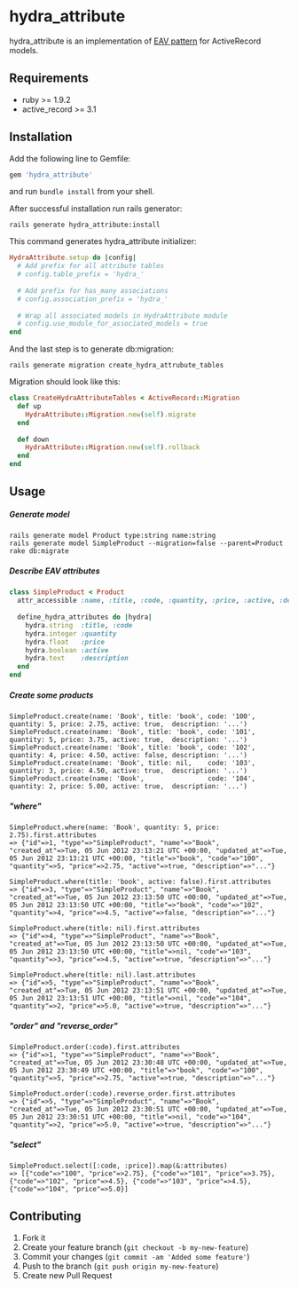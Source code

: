 # hydra_attribute

hydra_attribute is an implementation of
[EAV pattern](http://en.wikipedia.org/wiki/Entity–attribute–value_model) for ActiveRecord models.

## Requirements
* ruby >= 1.9.2
* active_record >= 3.1

## Installation

Add the following line to Gemfile:
```ruby
gem 'hydra_attribute'
```
and run `bundle install` from your shell.
    
After successful installation run rails generator:
```shell
rails generate hydra_attribute:install
```

This command generates hydra_attribute initializer:
```ruby    
HydraAttribute.setup do |config|
  # Add prefix for all attribute tables
  # config.table_prefix = 'hydra_'
      
  # Add prefix for has_many associations
  # config.association_prefix = 'hydra_'
      
  # Wrap all associated models in HydraAttribute module
  # config.use_module_for_associated_models = true
end
```

And the last step is to generate db:migration:
```shell
rails generate migration create_hydra_attrubute_tables
```    
Migration should look like this:
```ruby    
class CreateHydraAttributeTables < ActiveRecord::Migration
  def up
    HydraAttribute::Migration.new(self).migrate
  end
      
  def down
    HydraAttribute::Migration.new(self).rollback
  end
end
```
## Usage

##### Generate model
```shell
rails generate model Product type:string name:string
rails generate model SimpleProduct --migration=false --parent=Product
rake db:migrate
```

##### Describe EAV attributes
```ruby
class SimpleProduct < Product
  attr_accessible :name, :title, :code, :quantity, :price, :active, :description
  
  define_hydra_attributes do |hydra|
    hydra.string  :title, :code
    hydra.integer :quantity 
    hydra.float   :price
    hydra.boolean :active
    hydra.text    :description
  end
end
```

##### Create some products
```shell
SimpleProduct.create(name: 'Book', title: 'book', code: '100', quantity: 5, price: 2.75, active: true,  description: '...')
SimpleProduct.create(name: 'Book', title: 'book', code: '101', quantity: 5, price: 3.75, active: true,  description: '...')
SimpleProduct.create(name: 'Book', title: 'book', code: '102', quantity: 4, price: 4.50, active: false, description: '...')
SimpleProduct.create(name: 'Book', title: nil,    code: '103', quantity: 3, price: 4.50, active: true,  description: '...')
SimpleProduct.create(name: 'Book',                code: '104', quantity: 2, price: 5.00, active: true,  description: '...')
```

##### "where"
```shell
SimpleProduct.where(name: 'Book', quantity: 5, price: 2.75).first.attributes
=> {"id"=>1, "type"=>"SimpleProduct", "name"=>"Book", "created_at"=>Tue, 05 Jun 2012 23:13:21 UTC +00:00, "updated_at"=>Tue, 05 Jun 2012 23:13:21 UTC +00:00, "title"=>"book", "code"=>"100", "quantity"=>5, "price"=>2.75, "active"=>true, "description"=>"..."} 

SimpleProduct.where(title: 'book', active: false).first.attributes
=> {"id"=>3, "type"=>"SimpleProduct", "name"=>"Book", "created_at"=>Tue, 05 Jun 2012 23:13:50 UTC +00:00, "updated_at"=>Tue, 05 Jun 2012 23:13:50 UTC +00:00, "title"=>"book", "code"=>"102", "quantity"=>4, "price"=>4.5, "active"=>false, "description"=>"..."}

SimpleProduct.where(title: nil).first.attributes
=> {"id"=>4, "type"=>"SimpleProduct", "name"=>"Book", "created_at"=>Tue, 05 Jun 2012 23:13:50 UTC +00:00, "updated_at"=>Tue, 05 Jun 2012 23:13:50 UTC +00:00, "title"=>nil, "code"=>"103", "quantity"=>3, "price"=>4.5, "active"=>true, "description"=>"..."} 

SimpleProduct.where(title: nil).last.attributes
=> {"id"=>5, "type"=>"SimpleProduct", "name"=>"Book", "created_at"=>Tue, 05 Jun 2012 23:13:51 UTC +00:00, "updated_at"=>Tue, 05 Jun 2012 23:13:51 UTC +00:00, "title"=>nil, "code"=>"104", "quantity"=>2, "price"=>5.0, "active"=>true, "description"=>"..."}
```

##### "order" and "reverse_order"
```shell
SimpleProduct.order(:code).first.attributes
=> {"id"=>1, "type"=>"SimpleProduct", "name"=>"Book", "created_at"=>Tue, 05 Jun 2012 23:30:48 UTC +00:00, "updated_at"=>Tue, 05 Jun 2012 23:30:49 UTC +00:00, "title"=>"book", "code"=>"100", "quantity"=>5, "price"=>2.75, "active"=>true, "description"=>"..."} 

SimpleProduct.order(:code).reverse_order.first.attributes
=> {"id"=>5, "type"=>"SimpleProduct", "name"=>"Book", "created_at"=>Tue, 05 Jun 2012 23:30:51 UTC +00:00, "updated_at"=>Tue, 05 Jun 2012 23:30:51 UTC +00:00, "title"=>nil, "code"=>"104", "quantity"=>2, "price"=>5.0, "active"=>true, "description"=>"..."} 
```

##### "select"
```shell
SimpleProduct.select([:code, :price]).map(&:attributes)
=> [{"code"=>"100", "price"=>2.75}, {"code"=>"101", "price"=>3.75}, {"code"=>"102", "price"=>4.5}, {"code"=>"103", "price"=>4.5}, {"code"=>"104", "price"=>5.0}]
```

## Contributing

1. Fork it
2. Create your feature branch (`git checkout -b my-new-feature`)
3. Commit your changes (`git commit -am 'Added some feature'`)
4. Push to the branch (`git push origin my-new-feature`)
5. Create new Pull Request
